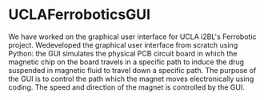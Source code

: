 # UCLAFerroboticsGUI
We have worked on the graphical user interface for UCLA i2BL's Ferrobotic project. Wedeveloped the graphical user interface from scratch using Python: the GUI simulates the physical PCB circuit board in which the magnetic chip on the board travels in a specific path to induce the drug suspended in magnetic fluid to travel down a specific path.  The purpose of the GUI is to control the path which the magnet moves electronically using coding. The speed and direction of the magnet is controlled by the GUI. 
